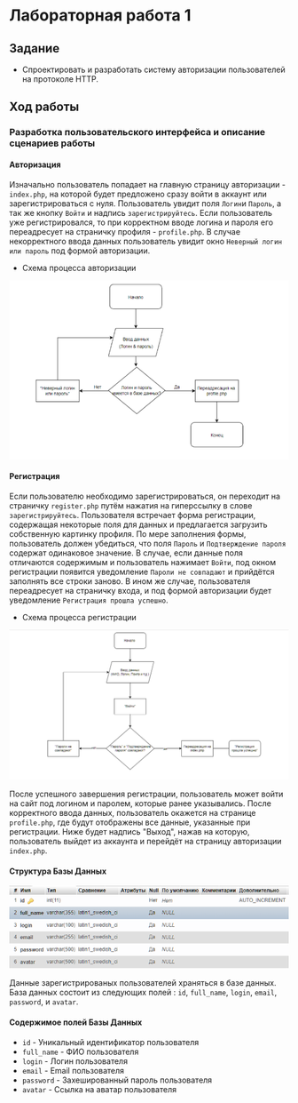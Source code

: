 # Лабораторная работа 1

## Задание
- Спроектировать и разработать систему авторизации пользователей на протоколе HTTP.

## Ход работы
### Разработка пользовательского интерфейса и описание сценариев работы

#### Авторизация

Изначально пользователь попадает на главную страницу авторизации - `index.php`, на которой будет предложено сразу войти в аккаунт или зарегистрироваться с нуля. Пользователь увидит поля `Логин`и `Пароль`, а так же кнопку `Войти` и  надпись `зарегистрируйтесь`. Если пользователь уже регистрировался, то при корректном вводе логина и пароля его переадресует на страничку профиля - `profile.php`. В случае некорректного ввода данных пользователь увидит окно `Неверный логин или пароль` под формой авторизации. 

- Схема процесса авторизации

![autorization scheme](/schemes/1.png "autorization scheme")

#### Регистрация

Если пользователю необходимо зарегистрироваться, он переходит на страничку `register.php` путём нажатия на гиперссылку в слове `зарегистрируйтесь`. Пользователя встречает форма регистрации, содержащая некоторые поля для данных и предлагается загрузить собственную картинку профиля. По мере заполнения формы, пользователь должен убедиться, что поля `Пароль` и `Подтверждение пароля` содержат одинаковое значение. В случае, если данные поля отличаются содержимым и пользователь нажимает `Войти`, под окном регистрации появится уведомление `Пароли не совпадают` и прийдётся заполнять все строки заново. В ином же случае, пользователя переадресует на страничку входа, и под формой авторизации будет уведомление `Регистрация прошла успешно`.

- Схема процесса регистрации 

![registration scheme](/schemes/2.png "registration scheme")

После успешного завершения регистрации, пользователь может войти на сайт под логином и паролем, которые ранее указывались. После корректного ввода данных, пользователь окажется на странице `profile.php`, где будут отображены все данные, указанные при регистрации. Ниже будет надпись "Выход", нажав на которую, пользователь выйдет из аккаунта и перейдёт на страницу авторизации `index.php`.

#### Структура Базы Данных

![Data_Base Table](/schemes/3.PNG "data_base table")

Данные зарегистрированых пользователей храняться в базе данных. База данных состоит из следующих полей : `id`, `full_name`, `login`, `email`, `password`, и `avatar`.
#### Содержимое полей Базы Данных
- `id` - Уникальный идентификатор пользователя
- `full_name` - ФИО пользователя
- `login` - Логин пользователя
- `email` - Email пользователя
- `password` - Захешированный пароль пользователя
- `avatar` - Ссылка на аватар пользователя
